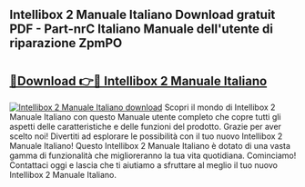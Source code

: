 ## Intellibox 2 Manuale Italiano Download gratuit PDF - Part-nrC Italiano Manuale dell'utente di riparazione ZpmPO

# <h2><a href="http://dffctq4.blite.top/?on=Intellibox+2+Manuale+Italiano">🔗Download 👉🔴 Intellibox 2 Manuale Italiano</a></h2>

[![Intellibox 2 Manuale Italiano download](https://i.imgur.com/lujVjoI.png)](http://dffctq4.blite.top/?on=Intellibox+2+Manuale+Italiano)
Scopri il mondo di Intellibox 2 Manuale Italiano con questo Manuale utente completo che copre tutti gli aspetti delle caratteristiche e delle funzioni del prodotto. Grazie per aver scelto noi! Divertiti ad esplorare le possibilità con il tuo nuovo Intellibox 2 Manuale Italiano! Questo Intellibox 2 Manuale Italiano è dotato di una vasta gamma di funzionalità che miglioreranno la tua vita quotidiana. Cominciamo! Contattaci oggi e lascia che ti aiutiamo a sfruttare al meglio il tuo nuovo Intellibox 2 Manuale Italiano.
